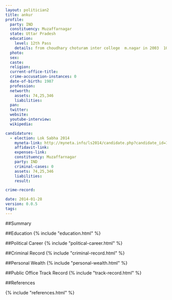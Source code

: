 ```yaml
---
layout: politician2
title: ankur
profile: 
  party: IND
  constituency: Muzaffarnagar
  state: Uttar Pradesh
  education: 
    level: 12th Pass
    details: from choudhary choturam inter college  m.nagar in 2003  10th pass from choudhary choturam inter college  m.nagar in 2001
  photo: 
  sex: 
  caste: 
  religion: 
  current-office-title: 
  crime-accusation-instances: 0
  date-of-birth: 1987
  profession: 
  networth: 
    assets: 74,25,346
    liabilities: 
  pan: 
  twitter: 
  website: 
  youtube-interview: 
  wikipedia: 

candidature: 
  - election: Lok Sabha 2014
    myneta-link: http://myneta.info/ls2014/candidate.php?candidate_id=1620
    affidavit-link: 
    expenses-link: 
    constituency: Muzaffarnagar 
    party: IND
    criminal-cases: 0
    assets: 74,25,346
    liabilities: 
    result:  

crime-record: 

date: 2014-01-28
version: 0.0.5
tags: 
---
```

##Summary


##Education
{% include "education.html" %}


##Political Career
{% include "political-career.html" %}


##Criminal Record
{% include "criminal-record.html" %}


##Personal Wealth
{% include "personal-wealth.html" %}


##Public Office Track Record
{% include "track-record.html" %}


##References


{% include "references.html" %}